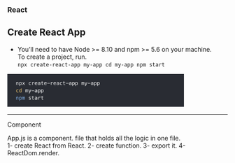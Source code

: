 ### React
## Create React App
- You’ll need to have Node >= 8.10 and npm >= 5.6 on your machine.  
To create a project, run.   
`npx create-react-app my-app
cd my-app
npm start`
<img src="Images/Createapp.png" height="75px"/>

---
Component

App.js is a component. file that holds all the logic in one file.   
1- create React from React. 
2- create function. 
3- export it. 
4- ReactDom.render.   
